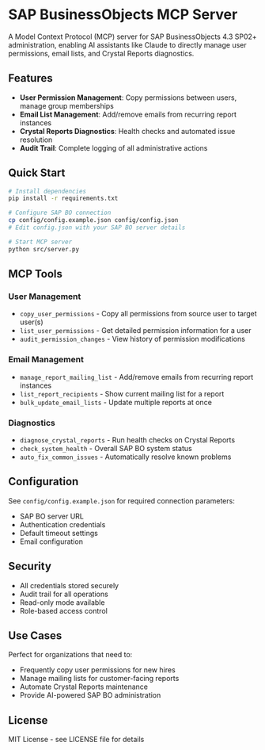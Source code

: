 # SAP BusinessObjects MCP Server

A Model Context Protocol (MCP) server for SAP BusinessObjects 4.3 SP02+ administration, enabling AI assistants like Claude to directly manage user permissions, email lists, and Crystal Reports diagnostics.

## Features

- **User Permission Management**: Copy permissions between users, manage group memberships
- **Email List Management**: Add/remove emails from recurring report instances
- **Crystal Reports Diagnostics**: Health checks and automated issue resolution
- **Audit Trail**: Complete logging of all administrative actions

## Quick Start

```bash
# Install dependencies
pip install -r requirements.txt

# Configure SAP BO connection
cp config/config.example.json config/config.json
# Edit config.json with your SAP BO server details

# Start MCP server
python src/server.py
```

## MCP Tools

### User Management
- `copy_user_permissions` - Copy all permissions from source user to target user(s)
- `list_user_permissions` - Get detailed permission information for a user
- `audit_permission_changes` - View history of permission modifications

### Email Management
- `manage_report_mailing_list` - Add/remove emails from recurring report instances
- `list_report_recipients` - Show current mailing list for a report
- `bulk_update_email_lists` - Update multiple reports at once

### Diagnostics
- `diagnose_crystal_reports` - Run health checks on Crystal Reports
- `check_system_health` - Overall SAP BO system status
- `auto_fix_common_issues` - Automatically resolve known problems

## Configuration

See `config/config.example.json` for required connection parameters:
- SAP BO server URL
- Authentication credentials
- Default timeout settings
- Email configuration

## Security

- All credentials stored securely
- Audit trail for all operations
- Read-only mode available
- Role-based access control

## Use Cases

Perfect for organizations that need to:
- Frequently copy user permissions for new hires
- Manage mailing lists for customer-facing reports
- Automate Crystal Reports maintenance
- Provide AI-powered SAP BO administration

## License

MIT License - see LICENSE file for details
